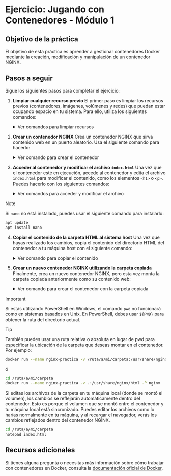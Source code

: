 # Ejercicio: Jugando con Contenedores - Módulo 1

## Objetivo de la práctica

El objetivo de esta práctica es aprender a gestionar contenedores Docker mediante la creación, modificación y manipulación de un contenedor NGINX.

## Pasos a seguir

Sigue los siguientes pasos para completar el ejercicio:

1. **Limpiar cualquier recurso previo**
   El primer paso es limpiar los recursos previos (contenedores, imágenes, volúmenes y redes) que puedan estar ocupando espacio en tu sistema. Para ello, utiliza los siguientes comandos:
    <details>
    <summary>Ver comandos para limpiar recursos</summary>
    
    ```bash
        docker container prune
        docker image prune
        docker volume prune
        docker network prune
    ```
    
    </details>
2. **Crear un contenedor NGINX**
   Crea un contenedor NGINX que sirva contenido web en un puerto aleatorio. Usa el siguiente comando para hacerlo:
    <details>
    <summary>Ver comando para crear el contenedor</summary>
    
    ```bash
        docker run -d --name nginx-practica -P nginx
    ```
    
    </details>
3. **Acceder al contenedor y modificar el archivo `index.html`**
   Una vez que el contenedor esté en ejecución, accede al contenedor y edita el archivo `index.html` para modificar el contenido, como los elementos `<h1>` o `<p>`. Puedes hacerlo con los siguientes comandos:

    <details>
    <summary>Ver comandos para acceder y modificar el archivo</summary>
    
    ```bash
        docker exec -it nginx-practica /bin/bash
        cd /usr/share/nginx/html
        nano index.html
    ```

    </details>

> [!NOTE]
> Si `nano` no está instalado, puedes usar el siguiente comando para instalarlo:

   ```bash
   apt update
   apt install nano
   ```

4. **Copiar el contenido de la carpeta HTML al sistema host**
   Una vez que hayas realizado los cambios, copia el contenido del directorio HTML del contenedor a tu máquina host con el siguiente comando:

    <details>
    <summary>Ver comando para copiar el contenido</summary>

   ```bash
   docker cp nginx-practica:/usr/share/nginx/html .
   ```

    </details>

5. **Crear un nuevo contenedor NGINX utilizando la carpeta copiada**
   Finalmente, crea un nuevo contenedor NGINX, pero esta vez monta la carpeta copiada anteriormente como su contenido web:

    <details>
     <summary>Ver comando para crear el contenedor con la carpeta copiada</summary>

   ```bash
   docker run --name nginx-practica -v $(pwd):/usr/share/nginx/html -P nginx
   ```

    </details>

> [!IMPORTANT]  
> Si estás utilizando PowerShell en Windows, el comando `pwd` no funcionará como en sistemas basados en Unix. En PowerShell, debes usar `${PWD}` para obtener la ruta del directorio actual.

> [!TIP]  
>  También puedes usar una ruta relativa o absoluta en lugar de pwd para especificar la ubicación de la carpeta que deseas montar en el contenedor. Por ejemplo:

   ```bash
   docker run --name nginx-practica -v /ruta/a/mi/carpeta:/usr/share/nginx/html -P nginx
   ```

   ó

   ```bash
   cd /ruta/a/mi/carpeta
   docker run --name nginx-practica -v .:/usr/share/nginx/html -P nginx
   ```

   Si editas los archivos de la carpeta en tu máquina local (donde se montó el volumen), los cambios se reflejarán automáticamente dentro del contenedor. Esto es porque el volumen que se montó entre el contenedor y tu máquina local está sincronizado. Puedes editar los archivos como lo harías normalmente en tu máquina, y al recargar el navegador, verás los cambios reflejados dentro del contenedor NGINX.

   ```bash
   cd /ruta/a/mi/carpeta
   notepad index.html
   ```

## Recursos adicionales

Si tienes alguna pregunta o necesitas más información sobre cómo trabajar con contenedores en Docker, consulta la [documentación oficial de Docker](https://docs.docker.com/get-started/).
